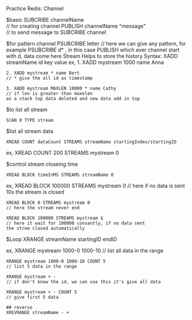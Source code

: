 Practice Redis:
Channel

$basic
SUBCRIBE channelName                 
 // for creating channel
 PUBLISH channelName "message"       
 // to send message to SUBCRIBE channel

$for pattern channel
PSUBCRIBE letter
// here we can give any pattern, for example
PSUBCRIBE d* , in this case PUBLISH which ever channel start with d,
data come here
Stream
Helps to store the history
Syntax:
XADD streamName id key value
ex,
    1. XADD mystream 1000 name Anna

    2. XADD mystream * name Bert
    // * give the all id as timestamp

    3. XADD mystream MAXLEN 10000 * name Cathy
    // if len is greater than maxelen
    as a stack top data deleted and new data add in top

$to list all stream

    SCAN 0 TYPE stream

$list all stream data

    XREAD COUNT dataCount STREAMS streamName startingIndex/startingID
ex,
XREAD COUNT 200 STREAMS mystream 0

$control stream closeing time

    XREAD BLOCK timeInMS STREAMS streamName 0

ex,
XREAD BLOCK 100000 STREAMS mystream 0
// here if no data is sent 10s the stream is closed

    XREAD BLOCK 0 STREAMS mystream 0
    // here the stream never end

    XREAD BLOCK 100000 STREAMS mystream $
    // here it wait for 100000 consantly, if no data sent
    the strem closed automatically

$Loop
    XRANGE streamName startingID endID

ex,
XRANGE mystream 1000-0 1000-10
// list all data in the range

    XRANGE mystream 1000-0 1000-10 COUNT 5
    // list 5 data in the range

    XRANGE mystream + -
    // if don't know the id, we can use this it's give all data

    XRANGE mystream + - COUNT 5
    // give first 5 data

    ## reverse
    XREVRANGE streamName - +